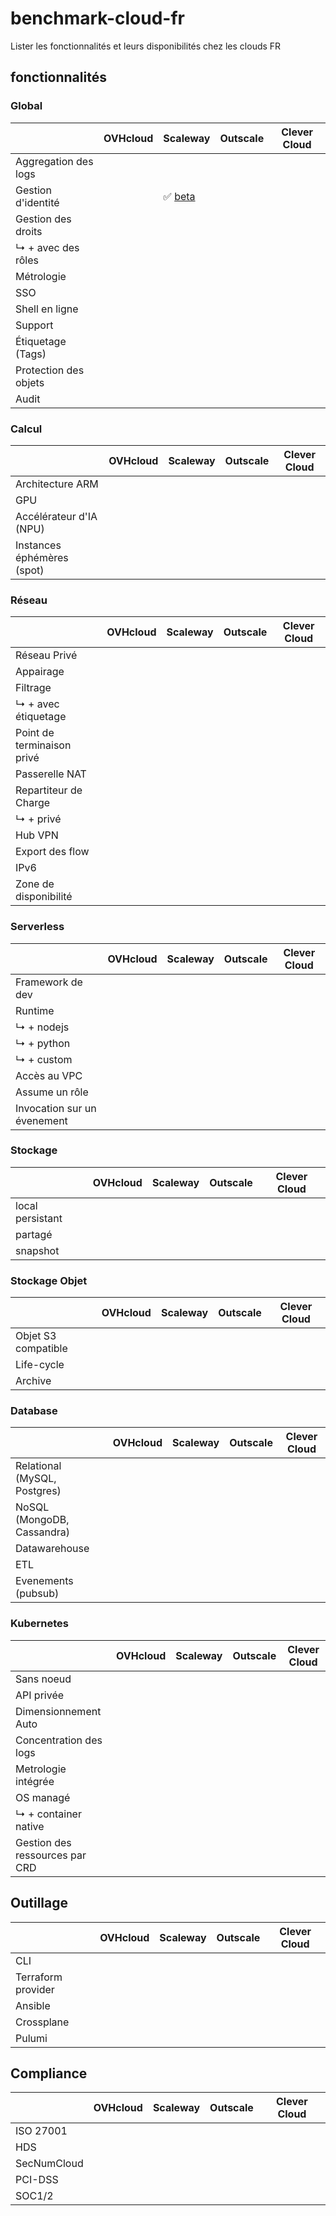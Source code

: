 # benchmark-cloud-fr

Lister les fonctionnalités et leurs disponibilités chez les clouds FR

## fonctionnalités

### Global

|  | OVHcloud | Scaleway | Outscale | Clever Cloud |
| - | -       | -        | -        | -            |
| Aggregation des logs |
| Gestion d'identité | | ✅ [beta](https://www.scaleway.com/fr/betas/#iam-identity-and-access-management) | | |
| Gestion des droits |
| ↳ + avec des rôles |
| Métrologie |
| SSO |
| Shell en ligne |
| Support |
| Étiquetage (Tags) |
| Protection des objets |
| Audit |

### Calcul

|  | OVHcloud | Scaleway | Outscale | Clever Cloud |
| - | -       | -        | -        | -            |
| Architecture ARM |
| GPU |
| Accélérateur d'IA (NPU) |
| Instances éphémères (spot) |

### Réseau

|  | OVHcloud | Scaleway | Outscale | Clever Cloud |
| - | -       | -        | -        | -            |
| Réseau Privé |
| Appairage |
| Filtrage |
| ↳ + avec étiquetage |
| Point de terminaison privé |
| Passerelle NAT |
| Repartiteur de Charge |
| ↳ + privé |
| Hub VPN |
| Export des flow |
| IPv6 |
| Zone de disponibilité |

### Serverless

|  | OVHcloud | Scaleway | Outscale | Clever Cloud |
| - | -       | -        | -        | -            |
| Framework de dev |
| Runtime |
| ↳ + nodejs
| ↳ + python
| ↳ + custom
| Accès au VPC |
| Assume un rôle |
| Invocation sur un évenement |

### Stockage

|  | OVHcloud | Scaleway | Outscale | Clever Cloud |
| - | -       | -        | -        | -            |
| local persistant |
| partagé |
| snapshot |

### Stockage Objet

|  | OVHcloud | Scaleway | Outscale | Clever Cloud |
| - | -       | -        | -        | -            |
| Objet S3 compatible |
| Life-cycle |
| Archive |

### Database

|  | OVHcloud | Scaleway | Outscale | Clever Cloud |
| - | -       | -        | -        | -            |
| Relational (MySQL, Postgres) |
| NoSQL (MongoDB, Cassandra) |
| Datawarehouse  |
| ETL |
| Evenements (pubsub) |

### Kubernetes

|  | OVHcloud | Scaleway | Outscale | Clever Cloud |
| - | -       | -        | -        | -            |
| Sans noeud |
| API privée |
| Dimensionnement Auto |
| Concentration des logs |
| Metrologie intégrée |
| OS managé |
| ↳ + container native |
| Gestion des ressources par CRD |

## Outillage

|  | OVHcloud | Scaleway | Outscale | Clever Cloud |
| - | -       | -        | -        | -            |
| CLI |
| Terraform provider |
| Ansible |
| Crossplane |
| Pulumi |

## Compliance

|  | OVHcloud | Scaleway | Outscale | Clever Cloud |
| - | -       | -        | -        | -            |
| ISO 27001 |
| HDS |
| SecNumCloud |
| PCI-DSS |
| SOC1/2 |
